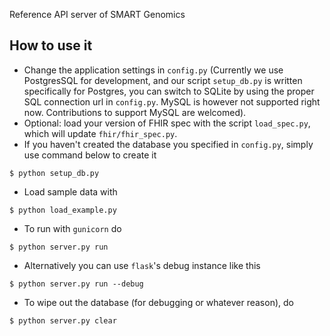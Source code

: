 Reference API server of SMART Genomics

## How to use it
* Change the application settings in `config.py` 
(Currently we use PostgresSQL for development, and our script `setup_db.py` is written specifically for Postgres, you can switch to SQLite by using the proper SQL connection url in `config.py`. MySQL is however not supported right now. Contributions to support MySQL are welcomed).
* Optional: load your version of FHIR spec with the script `load_spec.py`, which will update `fhir/fhir_spec.py`.
* If you haven't created the database you specified in `config.py`, simply use command below to create it
```
$ python setup_db.py
``` 
* Load sample data with
```
$ python load_example.py
```
* To run with `gunicorn` do
```
$ python server.py run
```
* Alternatively you can use `flask`'s debug instance like this
```
$ python server.py run --debug
```
* To wipe out the database (for debugging or whatever reason), do
```
$ python server.py clear
```
